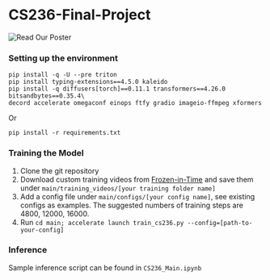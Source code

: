 # CS236-Final-Project
![Read Our Poster](CS_236_Poster.png)

### Setting up the environment
```
pip install -q -U --pre triton
pip install typing-extensions==4.5.0 kaleido
pip install -q diffusers[torch]==0.11.1 transformers==4.26.0 bitsandbytes==0.35.4\
decord accelerate omegaconf einops ftfy gradio imageio-ffmpeg xformers
```
Or
```
pip install -r requirements.txt
```

### Training the Model
1. Clone the git repository
2. Download custom training videos from [Frozen-in-Time](https://meru.robots.ox.ac.uk/frozen-in-time/) and save them under `main/training_videos/[your training folder name]`
3. Add a config file under `main/configs/[your config name]`, see existing configs as examples. The suggested numbers of training steps are 4800, 12000, 16000.
4. Run `cd main; accelerate launch train_cs236.py --config=[path-to-your-config]`

### Inference
Sample inference script can be found in `CS236_Main.ipynb`
